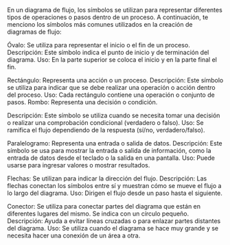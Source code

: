 En un diagrama de flujo, los símbolos se utilizan para representar diferentes tipos de operaciones o pasos dentro de un proceso. A continuación, te menciono los símbolos más comunes utilizados en la creación de diagramas de flujo:

Óvalo: Se utiliza para representar el inicio o el fin de un proceso.
Descripción: Este símbolo indica el punto de inicio y de terminación del diagrama.
Uso: En la parte superior se coloca el inicio y en la parte final el fin.

Rectángulo: Representa una acción o un proceso.
Descripción: Este símbolo se utiliza para indicar que se debe realizar una operación o acción dentro del proceso.
Uso: Cada rectángulo contiene una operación o conjunto de pasos.
Rombo: Representa una decisión o condición.

Descripción: Este símbolo se utiliza cuando se necesita tomar una decisión o realizar una comprobación condicional (verdadero o falso).
Uso: Se ramifica el flujo dependiendo de la respuesta (sí/no, verdadero/falso).

Paralelogramo: Representa una entrada o salida de datos.
Descripción: Este símbolo se usa para mostrar la entrada o salida de información, como la entrada de datos desde el teclado o la salida en una pantalla.
Uso: Puede usarse para ingresar valores o mostrar resultados.

Flechas: Se utilizan para indicar la dirección del flujo.
Descripción: Las flechas conectan los símbolos entre sí y muestran cómo se mueve el flujo a lo largo del diagrama.
Uso: Dirigen el flujo desde un paso hasta el siguiente.

Conector: Se utiliza para conectar partes del diagrama que están en diferentes lugares del mismo. Se indica con un círculo pequeño.
Descripción: Ayuda a evitar líneas cruzadas o para enlazar partes distantes del diagrama.
Uso: Se utiliza cuando el diagrama se hace muy grande y se necesita hacer una conexión de un área a otra. 
